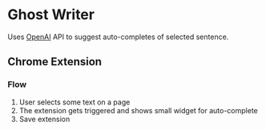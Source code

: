 # Ghost Writer

Uses [OpenAI](https://openai.com/) API to suggest auto-completes of selected sentence.

## Chrome Extension

### Flow

  1. User selects some text on a page
  2. The extension gets triggered and shows small widget for auto-complete
  3. Save extension
